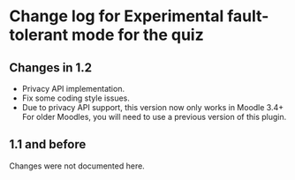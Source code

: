 # Change log for Experimental fault-tolerant mode for the quiz


## Changes in 1.2

* Privacy API implementation.
* Fix some coding style issues.
* Due to privacy API support, this version now only works in Moodle 3.4+
  For older Moodles, you will need to use a previous version of this plugin.


## 1.1 and before

Changes were not documented here.
